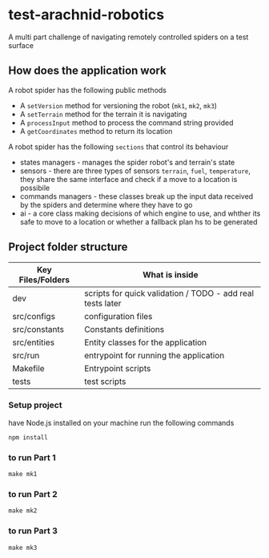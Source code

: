 # test-arachnid-robotics

A multi part challenge of navigating remotely controlled spiders on a test surface

## How does the application work

A robot spider has the following public methods

- A `setVersion` method for versioning the robot (`mk1`, `mk2`, `mk3`)
- A `setTerrain` method for the terrain it is navigating
- A `processInput` method to process the command string provided
- A `getCoordinates` method to return its location

A robot spider has the following `sections` that control its behaviour

- states managers - manages the spider robot's and terrain's state
- sensors - there are three types of sensors `terrain`, `fuel`, `temperature`, they share the same interface and check if a move to a location is possibile
- commands managers - these classes break up the input data received by the spiders and determine where they have to go
- ai - a core class making decisions of which engine to use, and whther its safe to move to a location or whether a fallback plan hs to be generated

## Project folder structure

| Key Files/Folders | What is inside                                             |
| ----------------- | ---------------------------------------------------------- |
| dev               | scripts for quick validation / TODO - add real tests later |
| src/configs       | configuration files                                        |
| src/constants     | Constants definitions                                      |
| src/entities      | Entity classes for the application                         |
| src/run           | entrypoint for running the application                     |
| Makefile          | Entrypoint scripts                                         |
| tests             | test scripts                                               |

### Setup project

have Node.js installed on your machine
run the following commands

```
npm install
```

### to run Part 1

```
make mk1
```

### to run Part 2

```
make mk2
```

### to run Part 3

```
make mk3
```
